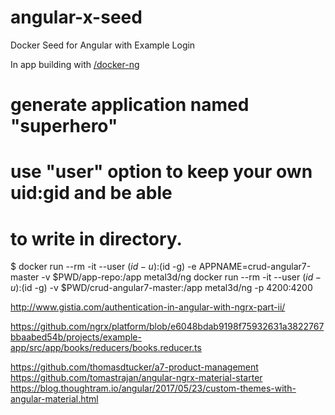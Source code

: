 # angular-x-seed
Docker Seed for Angular with Example Login


In app building with [/docker-ng](https://github.com/metal3d/docker-ng/blob/master/README.md)

# generate application named "superhero"
# use "user" option to keep your own uid:gid and be able
# to write in directory.
$ docker run --rm -it --user $(id -u):$(id -g) -e APPNAME=crud-angular7-master -v $PWD/app-repo:/app metal3d/ng
docker run --rm -it  --user $(id -u):$(id -g)  -v $PWD/crud-angular7-master:/app metal3d/ng  -p 4200:4200




http://www.gistia.com/authentication-in-angular-with-ngrx-part-ii/

https://github.com/ngrx/platform/blob/e6048bdab9198f75932631a3822767bbaabed54b/projects/example-app/src/app/books/reducers/books.reducer.ts

https://github.com/thomasdtucker/a7-product-management
https://github.com/tomastrajan/angular-ngrx-material-starter
https://blog.thoughtram.io/angular/2017/05/23/custom-themes-with-angular-material.html

